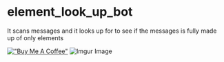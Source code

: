 # element_look_up_bot
It scans messages and it looks up for to see if the messages is fully made up of only elements


[!["Buy Me A Coffee"](https://www.buymeacoffee.com/assets/img/custom_images/orange_img.png)](https://www.buymeacoffee.com/Michaelrbparker)
![Imgur Image](https://i.imgur.com/qCY3paw.png)
